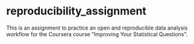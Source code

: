 # reproducibility_assignment
This is an assignment to practice an open and reproducible data analysis workflow for the Coursera course "Improving Your Statistical Questions".
